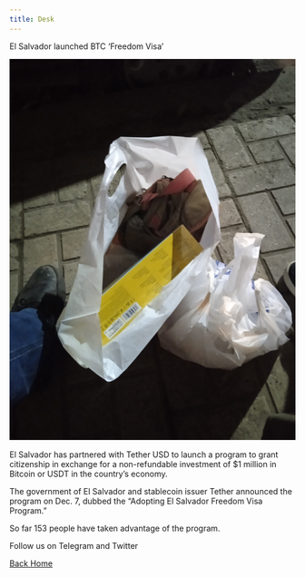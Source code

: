 ```yaml
---
title: Desk
---
```



El Salvador launched BTC ‘Freedom Visa’

![camera_d354189b-e6e4-4bb8-96b3-b656c5e6a797](/camera_d354189b-e6e4-4bb8-96b3-b656c5e6a797.jpg)

El Salvador has partnered with Tether USD to launch a program to grant citizenship in exchange for a non-refundable investment of $1 million in Bitcoin or USDT in the country’s economy.

The government of El Salvador and stablecoin issuer Tether announced the program on Dec. 7, dubbed the “Adopting El Salvador Freedom Visa Program.”

So far 153 people have taken advantage of the program.

Follow us on Telegram and Twitter

[Back Home](index.md)
